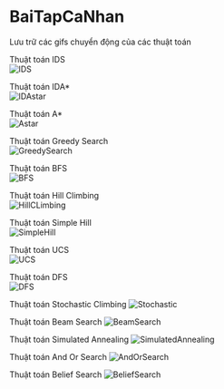 # BaiTapCaNhan
Lưu trữ các gifs chuyển động của các thuật toán

Thuật toán IDS             
![IDS](https://github.com/DangTranAnhQuan/BaiTapCaNhan/blob/main/IDS_new.gif)

Thuật toán IDA*             
![IDAstar](https://github.com/DangTranAnhQuan/BaiTapCaNhan/blob/main/IDA_star_new.gif)

Thuật toán A*           
![Astar](https://github.com/DangTranAnhQuan/BaiTapCaNhan/blob/main/A_star_new.gif)

Thuật toán Greedy Search      
![GreedySearch](https://github.com/DangTranAnhQuan/BaiTapCaNhan/blob/main/GreedySearch_new.gif)

Thuật toán BFS          
![BFS](https://github.com/DangTranAnhQuan/BaiTapCaNhan/blob/main/BFS_new.gif)

Thuật toán Hill Climbing    
![HillCLimbing](https://github.com/DangTranAnhQuan/BaiTapCaNhan/blob/main/HillClimbing_1.gif)

Thuật toán Simple Hill      
![SimpleHill](https://github.com/DangTranAnhQuan/BaiTapCaNhan/blob/main/SimpleHill_new.gif)

Thuật toán UCS           
![UCS](https://github.com/DangTranAnhQuan/BaiTapCaNhan/blob/main/UCS_new.gif)

Thuật toán DFS            
![DFS](https://github.com/DangTranAnhQuan/BaiTapCaNhan/blob/main/DFS_new.gif)

Thuật toán Stochastic Climbing
![Stochastic](https://github.com/DangTranAnhQuan/BaiTapCaNhan/blob/main/StochasticClimbing.gif)

Thuật toán Beam Search
![BeamSearch](https://github.com/DangTranAnhQuan/BaiTapCaNhan/blob/main/BeamSearch.gif)

Thuật toán Simulated Annealing
![SimulatedAnnealing](https://github.com/DangTranAnhQuan/BaiTapCaNhan/blob/main/SimulatedAnnealing.gif)

Thuật toán And Or Search 
![AndOrSearch](https://github.com/DangTranAnhQuan/BaiTapCaNhan/blob/main/AndOrSearch.gif)

Thuật toán Belief Search
![BeliefSearch](https://github.com/DangTranAnhQuan/BaiTapCaNhan/blob/main/BeliefSearch.gif)
